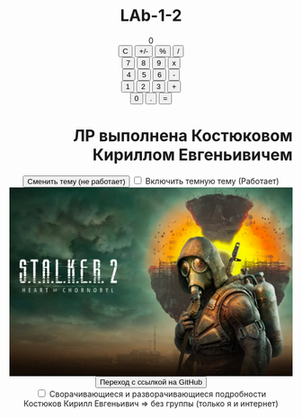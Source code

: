 # LAb-1-2
<!DOCTYPE html>
<html lang="en">
<head>
    <meta charset="UTF-8">
  <title>Калькулятор</title>
  <link rel="stylesheet" href="style.css"> 
  <body backgroundcolor="#FA15C4"></body>
</head>
<body align="center">
  <div align="center">
    <div id="result" class="result">
      0
    </div>
    <div>
      <div>  
        <button id="btn_op_clear" class="my-btn secondary">C</button>
        <button id="btn_op_sign" class="my-btn secondary">+/-</button>
        <button id="btn_op_percent" class="my-btn secondary">%</button>
        <button id="btn_op_div" class="my-btn secondary">/</button>
      </div>
      <div>
        <button id="btn_digit_7" class="my-btn">7</button>
        <button id="btn_digit_8" class="my-btn">8</button>
        <button id="btn_digit_9" class="my-btn">9</button>
        <button id="btn_op_mult" class="my-btn primary">x</button>
      </div>
      <div>
        <button id="btn_digit_4" class="my-btn">4</button>
        <button id="btn_digit_5" class="my-btn">5</button>
        <button id="btn_digit_6" class="my-btn">6</button>
        <button id="btn_op_minus" class="my-btn primary">-</button>
      </div>
      <div>
        <button id="btn_digit_1" class="my-btn">1</button>
        <button id="btn_digit_2" class="my-btn">2</button>
        <button id="btn_digit_3" class="my-btn">3</button>
        <button id="btn_op_plus" class="my-btn primary">+</button>
      </div>
      <div>
        <button id="btn_digit_0" class="my-btn">0</button>
        <button id="btn_digit_dot" class="my-btn">.</button>
        <button id="btn_op_equal" class="my-btn primary execute">=</button>
      </div>
    </div>
  </div>
</body>
<H1 align="right">  ЛР выполнена Костюковом Кириллом Евгеньивичем</H1>
<button id="theme-toggle">Сменить тему (не работает)</button>
<label>
    <input type="checkbox" onchange="changeTheme(this.checked)">
    Включить темную тему (Работает)
  </label>
  <script>
    function changeTheme(isChecked) {
      if (isChecked) {
        document.body.setAttribute('dark', '');
      } else {
        document.body.removeAttribute('dark');
      }
    }
  </script>
  <img src="1.jpg" align="right" />
  <form action="https://github.com/dashboard" target="_blank">
    <button>Переход с ссылкой на GitHub</button>
    <div class="demo">
        <input type="checkbox" id="hd-1" class="hide"/>
        <label for="hd-1" >Cворачивающиеся и разворачивающиеся подробности</label>
        <div>
            Костюков Кирилл Евгеньивич => без группы (только я и интернет)
        </div>
        <br/>
    <br/>
</html>

